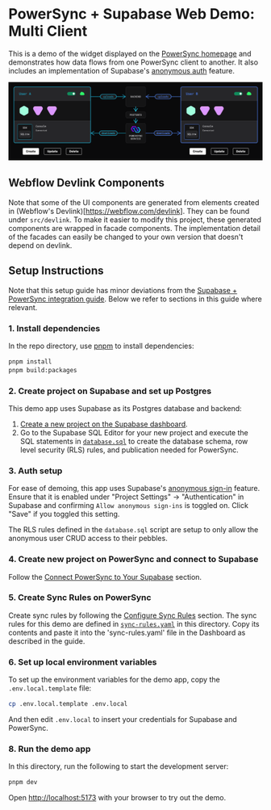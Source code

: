 # PowerSync + Supabase Web Demo: Multi Client

This is a demo of the widget displayed on the [PowerSync homepage](http://powersync.com) and demonstrates how data flows from one PowerSync client to another. It also includes an implementation of Supabase's [anonymous auth](https://supabase.com/docs/guides/auth/auth-anonymous) feature.

![website-widget](./public/website-widget.png)

## Webflow Devlink Components

Note that some of the UI components are generated from elements created in (Webflow's Devlink)[https://webflow.com/devlink]. They can be found under `src/devlink`. To make it easier to modify this project, these generated components are wrapped in facade components. The implementation detail of the facades can easily be changed to your own version that doesn't depend on devlink.

## Setup Instructions

Note that this setup guide has minor deviations from the [Supabase + PowerSync integration guide](https://docs.powersync.com/integration-guides/supabase-+-powersync). Below we refer to sections in this guide where relevant.

### 1. Install dependencies

In the repo directory, use [pnpm](https://pnpm.io/installation) to install dependencies:

```bash
pnpm install
pnpm build:packages
```

### 2. Create project on Supabase and set up Postgres

This demo app uses Supabase as its Postgres database and backend:

1. [Create a new project on the Supabase dashboard](https://supabase.com/dashboard/projects).
2. Go to the Supabase SQL Editor for your new project and execute the SQL statements in [`database.sql`](database.sql) to create the database schema, row level security (RLS) rules, and publication needed for PowerSync.

### 3. Auth setup

For ease of demoing, this app uses Supabase's [anonymous sign-in](https://supabase.com/docs/guides/auth/auth-anonymous) feature.
Ensure that it is enabled under "Project Settings" -> "Authentication" in Supabase and confirming `Allow anonymous sign-ins` is toggled on. Click "Save" if you toggled this setting.

The RLS rules defined in the `database.sql` script are setup to only allow the anonymous user CRUD access to their pebbles.

### 4. Create new project on PowerSync and connect to Supabase

Follow the [Connect PowerSync to Your Supabase](https://docs.powersync.com/integration-guides/supabase-+-powersync#connect-powersync-to-your-supabase) section.

### 5. Create Sync Rules on PowerSync

Create sync rules by following the [Configure Sync Rules](https://docs.powersync.com/integration-guides/supabase-+-powersync#configure-sync-rules) section.
The sync rules for this demo are defined in [`sync-rules.yaml`](sync-rules.yaml) in this directory. Copy its contents and paste it into the 'sync-rules.yaml' file in the Dashboard as described in the guide.

### 6. Set up local environment variables

To set up the environment variables for the demo app, copy the `.env.local.template` file:

```bash
cp .env.local.template .env.local
```

And then edit `.env.local` to insert your credentials for Supabase and PowerSync.

### 8. Run the demo app

In this directory, run the following to start the development server:

```bash
pnpm dev
```

Open [http://localhost:5173](http://localhost:5173) with your browser to try out the demo.
